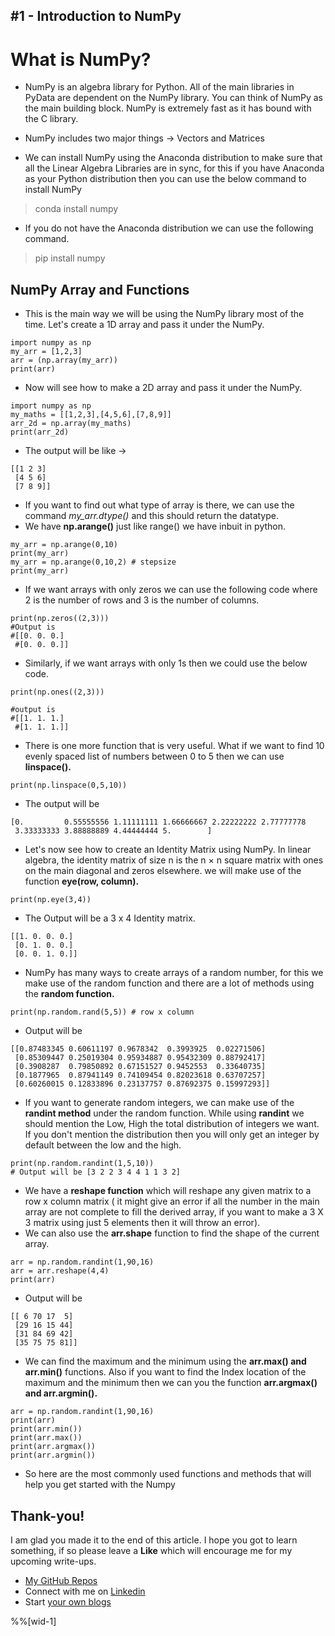 ## #1 - Introduction to NumPy

# What is NumPy?
- NumPy is an algebra library for Python. All of the main libraries in PyData are dependent on the NumPy library. You can think of NumPy as the main building block. NumPy is extremely fast as it has bound with the C library.

- NumPy includes two major things -> Vectors and Matrices

- We can install NumPy using the Anaconda distribution to make sure that all the Linear Algebra Libraries are in sync, for this if you have Anaconda as your Python distribution then you can use the below command to install NumPy

> conda install   numpy 

- If you do not have the Anaconda distribution we can use the following command. 

> pip install numpy


## NumPy Array and Functions
- This is the main way we will be using the NumPy library most of the time. Let's create a 1D array and pass it under the NumPy.

```
import numpy as np 
my_arr = [1,2,3]
arr = (np.array(my_arr))
print(arr)
``` 
- Now will see how to make a 2D array and pass it under the NumPy.

```
import numpy as np 
my_maths = [[1,2,3],[4,5,6],[7,8,9]]
arr_2d = np.array(my_maths)
print(arr_2d)
``` 
- The output will be like ->

```
[[1 2 3]
 [4 5 6]
 [7 8 9]]
``` 
- If you want to find out what type of array is there, we can use the command *my_arr.dtype()* and this should return the datatype.
- We have **np.arange()** just like range() we have inbuit in python.

```
my_arr = np.arange(0,10)
print(my_arr)
my_arr = np.arange(0,10,2) # stepsize 
print(my_arr)
``` 
- If we want arrays with only zeros we can use the following code where 2 is the number of rows and 3 is the number of columns.

```
print(np.zeros((2,3)))
#Output is 
#[[0. 0. 0.]
 #[0. 0. 0.]]
``` 
- Similarly, if we want arrays with only 1s then we could use the below code.

```
print(np.ones((2,3)))

#output is 
#[[1. 1. 1.]
 #[1. 1. 1.]]
``` 
- There is one more function that is very useful. What if we want to find 10 evenly spaced list of numbers between 0 to 5 then we can use **linspace().**

```
print(np.linspace(0,5,10))
``` 
- The output will be 

```
[0.         0.55555556 1.11111111 1.66666667 2.22222222 2.77777778
 3.33333333 3.88888889 4.44444444 5.        ]
``` 

- Let's now see how to create an Identity Matrix using NumPy. In linear algebra, the identity matrix of size n is the n × n square matrix with ones on the main diagonal and zeros elsewhere. we will make use of the function **eye(row, column).**


```
print(np.eye(3,4))
``` 

- The Output will be a 3 x 4 Identity matrix.

```
[[1. 0. 0. 0.]
 [0. 1. 0. 0.]
 [0. 0. 1. 0.]]
``` 

- NumPy has many ways to create arrays of a random number, for this we make use of the random function and there are a lot of methods using the **random function.**

```
print(np.random.rand(5,5)) # row x column 
``` 
- Output will be 

```
[[0.87483345 0.60611197 0.9678342  0.3993925  0.02271506]
 [0.85309447 0.25019304 0.95934887 0.95432309 0.88792417]
 [0.3908287  0.79850892 0.67151527 0.9452553  0.33640735]
 [0.1877965  0.87941149 0.74109454 0.82023618 0.63707257]
 [0.60260015 0.12833896 0.23137757 0.87692375 0.15997293]]
``` 
- If you want to generate random integers, we can make use of the **randint method** under the random function. While using **randint** we should mention the Low, High the total distribution of integers we want. If you don't mention the distribution then you will only get an integer by default between the low and the high.

```
print(np.random.randint(1,5,10))
# Output will be [3 2 2 3 4 4 1 1 3 2]
``` 
- We have a **reshape function** which will reshape any given matrix to a row x column matrix ( it might give an error if all the number in the main array are not complete to fill the derived array, if you want to make a 3 X 3 matrix using just 5 elements then it will throw an error). 
- We can also use the **arr.shape** function to find the shape of the current array.


```
arr = np.random.randint(1,90,16)
arr = arr.reshape(4,4)
print(arr)
``` 
- Output will be

```
[[ 6 70 17  5]
 [29 16 15 44]
 [31 84 69 42]
 [35 75 75 81]]
``` 

- We can find the maximum and the minimum using the **arr.max() and arr.min()** functions. Also if you want to find the Index location of the maximum and the minimum then we can you the function **arr.argmax() and arr.argmin().**


```
arr = np.random.randint(1,90,16)
print(arr)
print(arr.min())
print(arr.max())
print(arr.argmax())
print(arr.argmin())
``` 

- So here are the most commonly used functions and methods that will help you get started with the Numpy

## Thank-you! 

I am glad you made it to the end of this article. I hope you got to learn something, if so please leave a **Like** which will encourage me for my upcoming write-ups. 


> 
- [My GitHub Repos](https://github.com/akxat)  
- Connect with me on  [Linkedin](https://www.linkedin.com/in/sharma-akshat/) 
- Start  [your own blogs ](https://hashnode.com/@AkshatSharma/joinme) 

%%[wid-1]